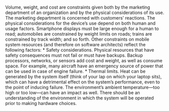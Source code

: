Volume, weight, and cost are constraints given both by the marketing department of an organization and by the physical considerations of its use. The marketing department is concerned with customers’ reactions. The physical considerations for the device’s use depend on both human and usage factors. Smartphone displays must be large enough for a human to read; automobiles are constrained by weight limits on roads; trains are constrained by track width; and so forth. Other constraints on mobile system resources (and therefore on software architects) reflect the following factors: *  Safety considerations. Physical resources that have safety consequences must not fail or must have backups. Backup processors, networks, or sensors add cost and weight, as well as consume space. For example, many aircraft have an emergency source of power that can be used in case of engine failure. *  Thermal limits. Heat can be generated by the system itself (think of your lap on which your laptop sits), which can have a detrimental effect on the system’s performance, even to the point of inducing failure. The environment’s ambient temperature—too high or too low—can have an impact as well. There should be an understanding of the environment in which the system will be operated prior to making hardware choices.